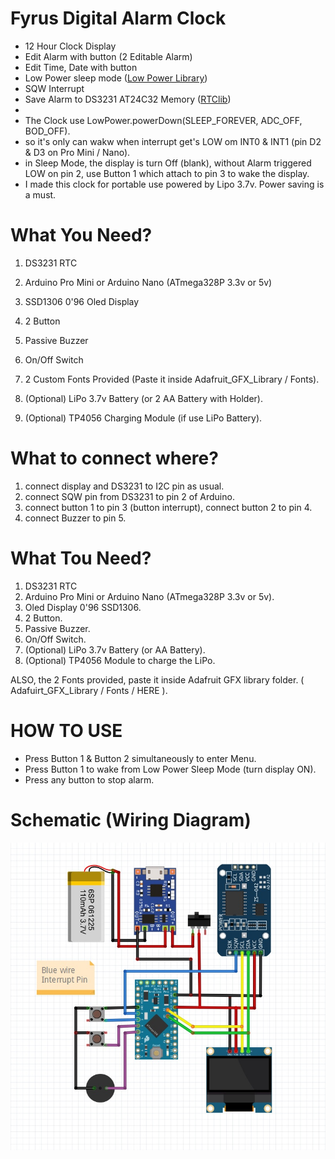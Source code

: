 # Fyrus Digital Alarm Clock
* 12 Hour Clock Display
* Edit Alarm with button (2 Editable Alarm)
* Edit Time, Date with button
* Low Power sleep mode ([Low Power Library](https://github.com/rocketscream/Low-Power))
* SQW Interrupt
* Save Alarm to DS3231 AT24C32 Memory ([RTClib](https://github.com/adafruit/RTClib))
* 
* The Clock use LowPower.powerDown(SLEEP_FOREVER, ADC_OFF, BOD_OFF).
* so it's only can wakw when interrupt get's LOW om INT0 & INT1 (pin D2 & D3 on Pro Mini / Nano).
* in Sleep Mode, the display is turn Off (blank), without Alarm triggered LOW on pin 2, use Button 1 which attach to pin 3 to wake the display.
* I made this clock for portable use powered by Lipo 3.7v. Power saving is a must.

# What You Need?
1. DS3231 RTC
2. Arduino Pro Mini or Arduino Nano (ATmega328P 3.3v or 5v)
3. SSD1306 0'96 Oled Display
4. 2 Button
5. Passive Buzzer
6. On/Off Switch
7. 2 Custom Fonts Provided (Paste it inside Adafruit_GFX_Library / Fonts).

8. (Optional) LiPo 3.7v Battery (or 2 AA Battery with Holder).
9. (Optional) TP4056 Charging Module (if use LiPo Battery).

# What to connect where?
 1. connect display and DS3231 to I2C pin as usual.
 2. connect SQW pin from DS3231 to pin 2 of Arduino.
 3. connect button 1 to pin 3 (button interrupt), connect button 2 to pin 4.
 4. connect Buzzer to pin 5.

# What Tou Need?
1. DS3231 RTC
2. Arduino Pro Mini or Arduino Nano (ATmega328P 3.3v or 5v).
3. Oled Display 0'96 SSD1306.
4. 2 Button.
5. Passive Buzzer.
6. On/Off Switch.
7. (Optional) LiPo 3.7v Battery (or AA Battery).
8. (Optional) TP4056 Module to charge the LiPo.

ALSO, the 2 Fonts provided, paste it inside Adafruit GFX library folder.
( Adafuirt_GFX_Library / Fonts / HERE ).

# HOW TO USE
* Press Button 1 & Button 2 simultaneously to enter Menu.
* Press Button 1 to wake from Low Power Sleep Mode (turn display ON).
* Press any button to stop alarm.

# Schematic (Wiring Diagram)
![](https://github.com/fyrus7/FyrusDigitalAlarmClock/blob/main/Schematic.jpg)
